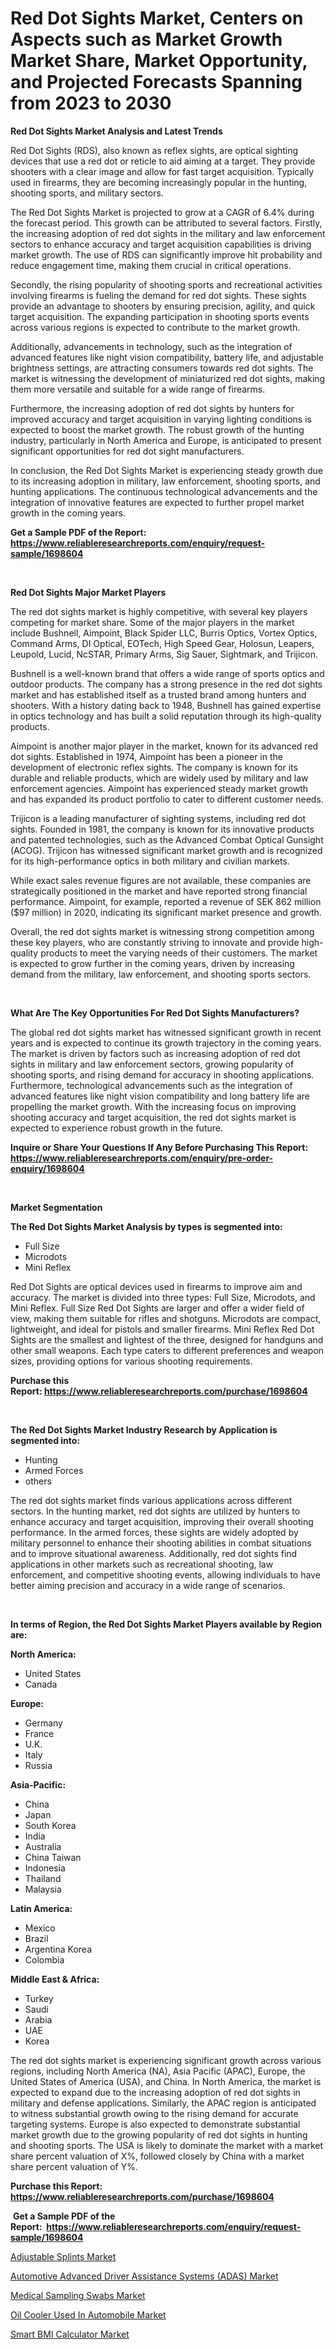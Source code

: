 <p><h1>Red Dot Sights Market, Centers on Aspects such as Market Growth Market Share, Market Opportunity, and Projected Forecasts Spanning from 2023 to 2030</h1></p><p><strong>Red Dot Sights Market Analysis and Latest Trends</strong></p>
<p><p>Red Dot Sights (RDS), also known as reflex sights, are optical sighting devices that use a red dot or reticle to aid aiming at a target. They provide shooters with a clear image and allow for fast target acquisition. Typically used in firearms, they are becoming increasingly popular in the hunting, shooting sports, and military sectors.</p><p>The Red Dot Sights Market is projected to grow at a CAGR of 6.4% during the forecast period. This growth can be attributed to several factors. Firstly, the increasing adoption of red dot sights in the military and law enforcement sectors to enhance accuracy and target acquisition capabilities is driving market growth. The use of RDS can significantly improve hit probability and reduce engagement time, making them crucial in critical operations.</p><p>Secondly, the rising popularity of shooting sports and recreational activities involving firearms is fueling the demand for red dot sights. These sights provide an advantage to shooters by ensuring precision, agility, and quick target acquisition. The expanding participation in shooting sports events across various regions is expected to contribute to the market growth.</p><p>Additionally, advancements in technology, such as the integration of advanced features like night vision compatibility, battery life, and adjustable brightness settings, are attracting consumers towards red dot sights. The market is witnessing the development of miniaturized red dot sights, making them more versatile and suitable for a wide range of firearms.</p><p>Furthermore, the increasing adoption of red dot sights by hunters for improved accuracy and target acquisition in varying lighting conditions is expected to boost the market growth. The robust growth of the hunting industry, particularly in North America and Europe, is anticipated to present significant opportunities for red dot sight manufacturers.</p><p>In conclusion, the Red Dot Sights Market is experiencing steady growth due to its increasing adoption in military, law enforcement, shooting sports, and hunting applications. The continuous technological advancements and the integration of innovative features are expected to further propel market growth in the coming years.</p></p>
<p><strong>Get a Sample PDF of the Report:&nbsp; <a href="https://www.reliableresearchreports.com/enquiry/request-sample/1698604">https://www.reliableresearchreports.com/enquiry/request-sample/1698604</a></strong></p>
<p>&nbsp;</p>
<p><strong>Red Dot Sights Major Market Players</strong></p>
<p><p>The red dot sights market is highly competitive, with several key players competing for market share. Some of the major players in the market include Bushnell, Aimpoint, Black Spider LLC, Burris Optics, Vortex Optics, Command Arms, DI Optical, EOTech, High Speed Gear, Holosun, Leapers, Leupold, Lucid, NcSTAR, Primary Arms, Sig Sauer, Sightmark, and Trijicon.</p><p>Bushnell is a well-known brand that offers a wide range of sports optics and outdoor products. The company has a strong presence in the red dot sights market and has established itself as a trusted brand among hunters and shooters. With a history dating back to 1948, Bushnell has gained expertise in optics technology and has built a solid reputation through its high-quality products.</p><p>Aimpoint is another major player in the market, known for its advanced red dot sights. Established in 1974, Aimpoint has been a pioneer in the development of electronic reflex sights. The company is known for its durable and reliable products, which are widely used by military and law enforcement agencies. Aimpoint has experienced steady market growth and has expanded its product portfolio to cater to different customer needs.</p><p>Trijicon is a leading manufacturer of sighting systems, including red dot sights. Founded in 1981, the company is known for its innovative products and patented technologies, such as the Advanced Combat Optical Gunsight (ACOG). Trijicon has witnessed significant market growth and is recognized for its high-performance optics in both military and civilian markets.</p><p>While exact sales revenue figures are not available, these companies are strategically positioned in the market and have reported strong financial performance. Aimpoint, for example, reported a revenue of SEK 862 million ($97 million) in 2020, indicating its significant market presence and growth.</p><p>Overall, the red dot sights market is witnessing strong competition among these key players, who are constantly striving to innovate and provide high-quality products to meet the varying needs of their customers. The market is expected to grow further in the coming years, driven by increasing demand from the military, law enforcement, and shooting sports sectors.</p></p>
<p>&nbsp;</p>
<p><strong>What Are The Key Opportunities For Red Dot Sights Manufacturers?</strong></p>
<p><p>The global red dot sights market has witnessed significant growth in recent years and is expected to continue its growth trajectory in the coming years. The market is driven by factors such as increasing adoption of red dot sights in military and law enforcement sectors, growing popularity of shooting sports, and rising demand for accuracy in shooting applications. Furthermore, technological advancements such as the integration of advanced features like night vision compatibility and long battery life are propelling the market growth. With the increasing focus on improving shooting accuracy and target acquisition, the red dot sights market is expected to experience robust growth in the future.</p></p>
<p><strong>Inquire or Share Your Questions If Any Before Purchasing This Report: <a href="https://www.reliableresearchreports.com/enquiry/pre-order-enquiry/1698604">https://www.reliableresearchreports.com/enquiry/pre-order-enquiry/1698604</a></strong></p>
<p>&nbsp;</p>
<p><strong>Market Segmentation</strong></p>
<p><strong>The Red Dot Sights Market Analysis by types is segmented into:</strong></p>
<p><ul><li>Full Size</li><li>Microdots</li><li>Mini Reflex</li></ul></p>
<p><p>Red Dot Sights are optical devices used in firearms to improve aim and accuracy. The market is divided into three types: Full Size, Microdots, and Mini Reflex. Full Size Red Dot Sights are larger and offer a wider field of view, making them suitable for rifles and shotguns. Microdots are compact, lightweight, and ideal for pistols and smaller firearms. Mini Reflex Red Dot Sights are the smallest and lightest of the three, designed for handguns and other small weapons. Each type caters to different preferences and weapon sizes, providing options for various shooting requirements.</p></p>
<p><strong>Purchase this Report:&nbsp;<a href="https://www.reliableresearchreports.com/purchase/1698604">https://www.reliableresearchreports.com/purchase/1698604</a></strong></p>
<p>&nbsp;</p>
<p><strong>The Red Dot Sights Market Industry Research by Application is segmented into:</strong></p>
<p><ul><li>Hunting</li><li>Armed Forces</li><li>others</li></ul></p>
<p><p>The red dot sights market finds various applications across different sectors. In the hunting market, red dot sights are utilized by hunters to enhance accuracy and target acquisition, improving their overall shooting performance. In the armed forces, these sights are widely adopted by military personnel to enhance their shooting abilities in combat situations and to improve situational awareness. Additionally, red dot sights find applications in other markets such as recreational shooting, law enforcement, and competitive shooting events, allowing individuals to have better aiming precision and accuracy in a wide range of scenarios.</p></p>
<p>&nbsp;</p>
<p><strong>In terms of Region, the Red Dot Sights Market Players available by Region are:</strong></p>
<p>
    <p> <strong> North America: </strong>
        <ul>
            <li>United States</li>
            <li>Canada</li>
        </ul>
        </p> 
    <p> <strong> Europe: </strong>
        <ul>
            <li>Germany</li>
            <li>France</li>
            <li>U.K.</li>
            <li>Italy</li>
            <li>Russia</li>
        </ul>
        </p> 
    <p> <strong> Asia-Pacific: </strong>
        <ul>
            <li>China</li>
            <li>Japan</li>
            <li>South Korea</li>
            <li>India</li>
            <li>Australia</li>
            <li>China Taiwan</li>
            <li>Indonesia</li>
            <li>Thailand</li>
            <li>Malaysia</li>
        </ul>
        </p> 
    <p> <strong> Latin America: </strong>
        <ul>
            <li>Mexico</li>
            <li>Brazil</li>
            <li>Argentina Korea</li>
            <li>Colombia</li>
        </ul>
        </p> 
    <p> <strong> Middle East & Africa: </strong>
        <ul>
            <li>Turkey</li>
            <li>Saudi</li>
            <li>Arabia</li>
            <li>UAE</li>
            <li>Korea</li>
        </ul>
    </p>
    </p>
<p><p>The red dot sights market is experiencing significant growth across various regions, including North America (NA), Asia Pacific (APAC), Europe, the United States of America (USA), and China. In North America, the market is expected to expand due to the increasing adoption of red dot sights in military and defense applications. Similarly, the APAC region is anticipated to witness substantial growth owing to the rising demand for accurate targeting systems. Europe is also expected to demonstrate substantial market growth due to the growing popularity of red dot sights in hunting and shooting sports. The USA is likely to dominate the market with a market share percent valuation of X%, followed closely by China with a market share percent valuation of Y%.</p></p>
<p><strong>Purchase this Report: <a href="https://www.reliableresearchreports.com/purchase/1698604">https://www.reliableresearchreports.com/purchase/1698604</a></strong></p>
<p>&nbsp;<strong>Get a Sample PDF of the Report:&nbsp;&nbsp;<a href="https://www.reliableresearchreports.com/enquiry/request-sample/1698604">https://www.reliableresearchreports.com/enquiry/request-sample/1698604</a></strong></p>
<p><strong></strong></p>
<p><p><a href="https://medium.com/@markuspagac2023/adjustable-splints-market-size-cagr-trends-2024-2030-f722fbaebd23">Adjustable Splints Market</a></p><p><a href="https://www.linkedin.com/pulse/automotive-advanced-driver-assistance-systems-adas-market-sgede/">Automotive Advanced Driver Assistance Systems (ADAS) Market</a></p><p><a href="https://medium.com/@joannebell6556/medical-sampling-swabs-market-competitive-analysis-market-trends-and-forecast-to-2030-7d26a4661018">Medical Sampling Swabs Market</a></p><p><a href="https://www.linkedin.com/pulse/oil-cooler-used-automobile-market-size-share-amp-trends-v1f4e/">Oil Cooler Used In Automobile Market</a></p><p><a href="https://github.com/GroverBarry/Market-Research-Report-List-2/blob/main/smart-bmi-calculator-market.md">Smart BMI Calculator Market</a></p></p>